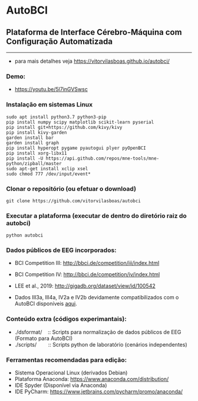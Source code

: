 # AutoBCI

## Plataforma de Interface Cérebro-Máquina com Configuração Automatizada
---
* para mais detalhes veja https://vitorvilasboas.github.io/autobci/

### Demo: 
- https://youtu.be/5l7inGVSwsc

### Instalação em sistemas Linux ##
```shell
sudo apt install python3.7 python3-pip
pip install numpy scipy matplotlib scikit-learn pyserial
pip install git+https://github.com/kivy/kivy
pip install kivy-garden
garden install bar
garden install graph
pip install hyperopt pygame pyautogui plyer pyOpenBCI
pip install xorg-libx11
pip install -U https://api.github.com/repos/mne-tools/mne-python/zipball/master
sudo apt-get install xclip xsel
sudo chmod 777 /dev/input/event*
```

### Clonar o repositório (ou efetuar o download)
```shell
git clone https://github.com/vitorvilasboas/autobci
```

### Executar a plataforma (executar de dentro do diretório raiz do autobci)
```shell
python autobci
```

### Dados públicos de EEG incorporados: ###
* BCI Competition III: http://bbci.de/competition/iii/index.html
* BCI Competition IV: http://bbci.de/competition/iv/index.html
* LEE et al., 2019: http://gigadb.org/dataset/view/id/100542

* Dados III3a, III4a, IV2a e IV2b devidamente compatibilizados com o AutoBCI disponíveis <a href="https://iftoedubr-my.sharepoint.com/:u:/g/personal/vitorvilasboas_ifto_edu_br/EUNu9fhzsUBJudJuNybEX38B2-xhEln8z0SZjUau0XI3ag?e=FtWXp1" target="blank">aqui</a>.

### Conteúdo extra (códigos experimantais):
* ./dsformat/ &nbsp;&nbsp; :: Scripts para normalização de dados públicos de EEG (Formato para AutoBCI)
* ./scripts/ &nbsp;&nbsp;&nbsp;&nbsp;&nbsp;&nbsp; :: Scripts python de laboratório (cenários independentes)

### Ferramentas recomendadas para edição: ###

* Sistema Operacional Linux (derivados Debian)
* Plataforma Anaconda: https://www.anaconda.com/distribution/
* IDE Spyder (Disponível via Anaconda)
* IDE PyCharm: https://www.jetbrains.com/pycharm/promo/anaconda/

